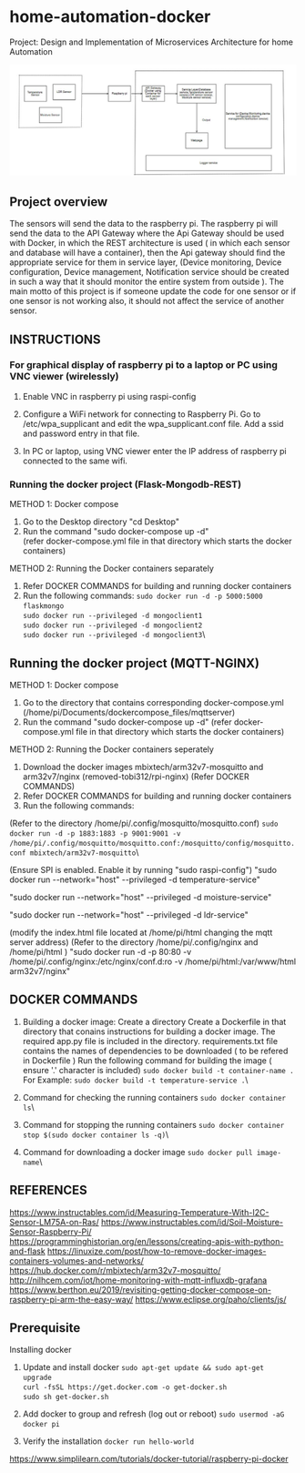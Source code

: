 # home-automation-docker

Project: Design and Implementation of Microservices Architecture for home Automation

![This is an image](/assets/images/block_diagram.svg)

## Project overview

The sensors will send the data to the raspberry pi. The raspberry pi will send the data to the API Gateway where the Api Gateway should be used with Docker, in which the REST architecture is used ( in which each sensor and database will have a container), then the Api gateway should find the appropriate service for them in service layer, (Device monitoring, Device configuration, Device management, Notification service should be  created in such a way that it should monitor the entire system from outside ).
The main motto of this project is if someone update the code for one sensor or if one sensor is not working also, it should not affect the service of another sensor.

## INSTRUCTIONS

### For graphical display of raspberry pi to a laptop or PC using VNC viewer (wirelessly)

 1. Enable VNC in raspberry pi using raspi-config

 2. Configure a WiFi network for connecting to Raspberry Pi. Go to /etc/wpa_supplicant and edit the wpa_supplicant.conf file. Add a ssid and password entry in that file.

 3. In PC or laptop, using VNC viewer enter the IP address of raspberry pi connected to the same wifi.

### Running the docker project (Flask-Mongodb-REST)

METHOD 1: Docker compose

  1. Go to the Desktop directory "cd Desktop"
  2. Run the command "sudo docker-compose up -d"  
(refer docker-compose.yml file in that directory which starts the docker containers)

METHOD 2: Running the Docker containers separately

  1. Refer DOCKER COMMANDS for building and running docker containers
  2. Run the following commands:
`sudo docker run -d -p 5000:5000 flaskmongo`\
`sudo docker run --privileged -d mongoclient1`\
`sudo docker run --privileged -d mongoclient2`\
`sudo docker run --privileged -d mongoclient3`\

## Running the docker project (MQTT-NGINX)

METHOD 1: Docker compose

  1. Go to the directory that contains corresponding docker-compose.yml (/home/pi/Documents/dockercompose_files/mqttserver)
  2. Run the command "sudo docker-compose up -d"
(refer docker-compose.yml file in that directory which starts the docker containers)

METHOD 2: Running the Docker containers seperately

  1. Download the docker images mbixtech/arm32v7-mosquitto and arm32v7/nginx (removed-tobi312/rpi-nginx) (Refer DOCKER COMMANDS)
  2. Refer DOCKER COMMANDS for building and running docker containers
  3. Run the following commands:

  (Refer to the directory /home/pi/.config/mosquitto/mosquitto.conf)
  `sudo docker run -d -p 1883:1883 -p 9001:9001 -v /home/pi/.config/mosquitto/mosquitto.conf:/mosquitto/config/mosquitto.conf mbixtech/arm32v7-mosquitto`\

  (Ensure SPI is enabled. Enable it by running "sudo raspi-config")
"sudo docker run --network="host" --privileged -d temperature-service"

"sudo docker run --network="host" --privileged -d moisture-service"

"sudo docker run --network="host" --privileged -d ldr-service"

(modify the index.html file located at /home/pi/html changing the mqtt server address)
(Refer to the directory /home/pi/.config/nginx and /home/pi/html )
"sudo docker run -d -p 80:80 -v /home/pi/.config/nginx:/etc/nginx/conf.d:ro -v /home/pi/html:/var/www/html arm32v7/nginx"

## DOCKER COMMANDS

 1. Building a docker image:
Create a directory
Create a Dockerfile in that directory that conains instructions for building a docker image.
The required app.py file is included in the directory.
requirements.txt file contains the names of dependencies to be downloaded ( to be refered in Dockerfile )
Run the following command for building the image ( ensure '.' character is included)
`sudo docker build -t container-name .`\
For Example: `sudo docker build -t temperature-service .`\

 2. Command for checking the running containers
`sudo docker container ls`\

 3. Command for stopping the running containers
`sudo docker container stop $(sudo docker container ls -q)`\

 4. Command for downloading a docker image
`sudo docker pull image-name`\

## REFERENCES

  <https://www.instructables.com/id/Measuring-Temperature-With-I2C-Sensor-LM75A-on-Ras/>
  <https://www.instructables.com/id/Soil-Moisture-Sensor-Raspberry-Pi/>
  <https://programminghistorian.org/en/lessons/creating-apis-with-python-and-flask>
  <https://linuxize.com/post/how-to-remove-docker-images-containers-volumes-and-networks/>
  <https://hub.docker.com/r/mbixtech/arm32v7-mosquitto/>
  <http://nilhcem.com/iot/home-monitoring-with-mqtt-influxdb-grafana>
  <https://www.berthon.eu/2019/revisiting-getting-docker-compose-on-raspberry-pi-arm-the-easy-way/>
  <https://www.eclipse.org/paho/clients/js/>

## Prerequisite

Installing docker

1. Update and install docker
`sudo apt-get update && sudo apt-get upgrade` \
`curl -fsSL https://get.docker.com -o get-docker.sh` \
`sudo sh get-docker.sh`

2. Add docker to group and refresh (log out or reboot)
`sudo usermod -aG docker pi`

3. Verify the installation
`docker run hello-world`

 <https://www.simplilearn.com/tutorials/docker-tutorial/raspberry-pi-docker>